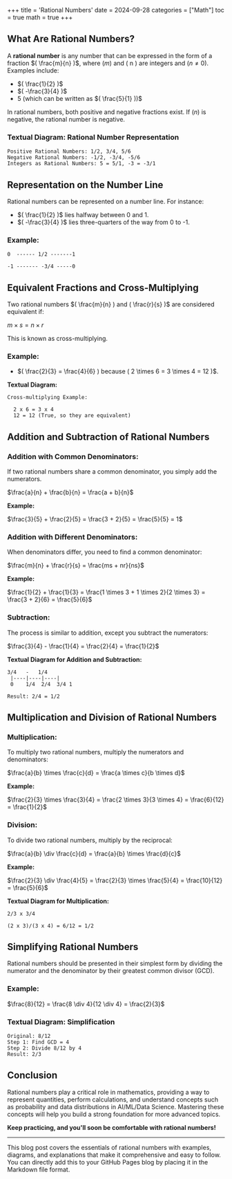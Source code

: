+++
title = 'Rational Numbers'
date = 2024-09-28
categories = ["Math"]
toc = true
math = true
+++

## What Are Rational Numbers?


A **rational number** is any number that can be expressed in the form of a fraction $( \frac{m}{n} )$, where $( m )$ and ( n ) are integers and $( n \neq 0 )$. Examples include:

- $( \frac{1}{2} )$
- $( -\frac{3}{4} )$
- 5 (which can be written as $( \frac{5}{1} ))$

In rational numbers, both positive and negative fractions exist. If $( n )$ is negative, the rational number is negative.

### **Textual Diagram: Rational Number Representation**

```
Positive Rational Numbers: 1/2, 3/4, 5/6
Negative Rational Numbers: -1/2, -3/4, -5/6
Integers as Rational Numbers: 5 = 5/1, -3 = -3/1
```

## Representation on the Number Line

Rational numbers can be represented on a number line. For instance:

- $( \frac{1}{2} )$ lies halfway between 0 and 1.
- $( -\frac{3}{4} )$ lies three-quarters of the way from 0 to -1.

### **Example:**

```
0  ------ 1/2 -------1
```
```
-1 ------- -3/4 -----0
```

## Equivalent Fractions and Cross-Multiplying

Two rational numbers $( \frac{m}{n} ) and ( \frac{r}{s} )$ are considered equivalent if:

$m \times s = n \times r$

This is known as cross-multiplying.

### **Example:**
- $( \frac{2}{3} = \frac{4}{6} ) because ( 2 \times 6 = 3 \times 4 = 12 )$.

**Textual Diagram:**

```
Cross-multiplying Example: 

  2 x 6 = 3 x 4
  12 = 12 (True, so they are equivalent)
```

## Addition and Subtraction of Rational Numbers

### **Addition with Common Denominators:**

If two rational numbers share a common denominator, you simply add the numerators.


$\frac{a}{n} + \frac{b}{n} = \frac{a + b}{n}$


**Example:** 

$\frac{3}{5} + \frac{2}{5} = \frac{3 + 2}{5} = \frac{5}{5} = 1$


### **Addition with Different Denominators:**

When denominators differ, you need to find a common denominator:


$\frac{m}{n} + \frac{r}{s} = \frac{ms + nr}{ns}$


**Example:**


$\frac{1}{2} + \frac{1}{3} = \frac{1 \times 3 + 1 \times 2}{2 \times 3} = \frac{3 + 2}{6} = \frac{5}{6}$


### **Subtraction:**

The process is similar to addition, except you subtract the numerators:


$\frac{3}{4} - \frac{1}{4} = \frac{2}{4} = \frac{1}{2}$

**Textual Diagram for Addition and Subtraction:**

```
3/4   -   1/4
 |----|----|----|
 0    1/4  2/4  3/4 1

Result: 2/4 = 1/2
```

## Multiplication and Division of Rational Numbers

### **Multiplication:**

To multiply two rational numbers, multiply the numerators and denominators:


$\frac{a}{b} \times \frac{c}{d} = \frac{a \times c}{b \times d}$


**Example:**


$\frac{2}{3} \times \frac{3}{4} = \frac{2 \times 3}{3 \times 4} = \frac{6}{12} = \frac{1}{2}$


### **Division:**

To divide two rational numbers, multiply by the reciprocal:


$\frac{a}{b} \div \frac{c}{d} = \frac{a}{b} \times \frac{d}{c}$


**Example:**


$\frac{2}{3} \div \frac{4}{5} = \frac{2}{3} \times \frac{5}{4} = \frac{10}{12} = \frac{5}{6}$


**Textual Diagram for Multiplication:**

```
2/3 x 3/4

(2 x 3)/(3 x 4) = 6/12 = 1/2
```

## Simplifying Rational Numbers

Rational numbers should be presented in their simplest form by dividing the numerator and the denominator by their greatest common divisor (GCD).

### **Example:**


$\frac{8}{12} = \frac{8 \div 4}{12 \div 4} = \frac{2}{3}$


### **Textual Diagram: Simplification**

```
Original: 8/12
Step 1: Find GCD = 4
Step 2: Divide 8/12 by 4
Result: 2/3
```

## Conclusion

Rational numbers play a critical role in mathematics, providing a way to represent quantities, perform calculations, and understand concepts such as probability and data distributions in AI/ML/Data Science. Mastering these concepts will help you build a strong foundation for more advanced topics.

**Keep practicing, and you'll soon be comfortable with rational numbers!**

---

This blog post covers the essentials of rational numbers with examples, diagrams, and explanations that make it comprehensive and easy to follow. You can directly add this to your GitHub Pages blog by placing it in the Markdown file format.